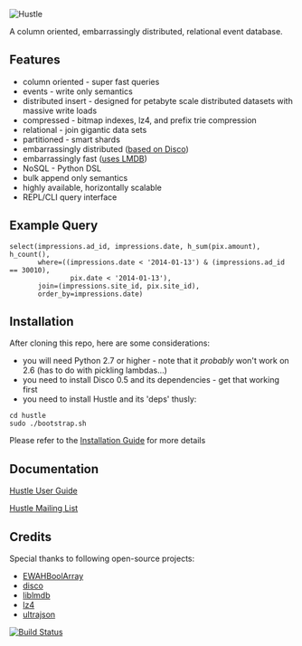 ![Hustle](doc/_static/hustle.png)

A column oriented, embarrassingly distributed, relational event database.

Features
--------

* column oriented - super fast queries
* events - write only semantics
* distributed insert - designed for petabyte scale distributed datasets with massive write loads
* compressed - bitmap indexes, lz4, and prefix trie compression
* relational - join gigantic data sets
* partitioned - smart shards
* embarrassingly distributed ([based on Disco](http://discoproject.org/))
* embarrassingly fast ([uses LMDB](http://symas.com/mdb/))
* NoSQL - Python DSL
* bulk append only semantics
* highly available, horizontally scalable
* REPL/CLI query interface

Example Query
-------------

```
select(impressions.ad_id, impressions.date, h_sum(pix.amount), h_count(),
       where=((impressions.date < '2014-01-13') & (impressions.ad_id == 30010),
               pix.date < '2014-01-13'),
       join=(impressions.site_id, pix.site_id),
       order_by=impressions.date)
```


Installation
------------

After cloning this repo, here are some considerations:

* you will need Python 2.7 or higher - note that it *probably* won't work on 2.6 (has to do with pickling lambdas...)
* you need to install Disco 0.5 and its dependencies - get that working first
* you need to install Hustle and its 'deps' thusly:

```
cd hustle
sudo ./bootstrap.sh
```

Please refer to the [Installation Guide](http://tspurway.github.io/hustle/start/install.html) for more details

Documentation
-------------

[Hustle User Guide](http://tspurway.github.io/hustle/)

[Hustle Mailing List](http://groups.google.com/group/hustle-users)

Credits
-------

Special thanks to following open-source projects:

* [EWAHBoolArray](https://github.com/lemire/EWAHBoolArray)
* [disco](http://discoproject.org/)
* [liblmdb](http://symas.com/mdb/)
* [lz4](https://code.google.com/p/lz4/)
* [ultrajson](https://github.com/esnme/ultrajson)

[![Build Status](https://travis-ci.org/tspurway/hustle.svg?branch=master)](https://travis-ci.org/tspurway/hustle)
